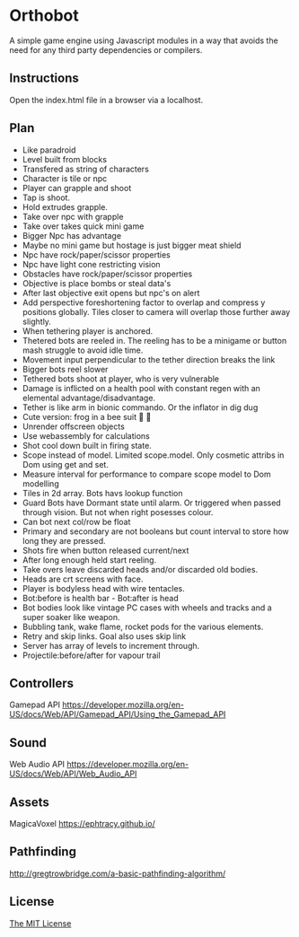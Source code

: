# Orthobot

A simple game engine using Javascript modules in a way that avoids the need for any third party dependencies or compilers.

## Instructions

Open the index.html file in a browser via a localhost.

## Plan

* Like paradroid
* Level built from blocks
* Transfered as string of characters
* Character is tile or npc
* Player can grapple and shoot
* Tap is shoot.
* Hold extrudes grapple.
* Take over npc with grapple
* Take over takes quick mini game
* Bigger Npc has advantage 
* Maybe no mini game but hostage is just bigger meat shield
* Npc have rock/paper/scissor properties
* Npc have light cone restricting vision
* Obstacles have rock/paper/scissor properties
* Objective is place bombs or steal data's
* After last objective exit opens but npc's on alert
* Add perspective foreshortening factor to overlap and compress y positions globally. Tiles closer to camera will overlap those further away slightly.
* When tethering player is anchored.
* Thetered bots are reeled in. The reeling has to be a minigame or button mash struggle to avoid idle time.
* Movement input perpendicular to the tether direction breaks the link
* Bigger bots reel slower 
* Tethered bots shoot at player, who is very vulnerable 
* Damage is inflicted on a health pool with constant regen with an elemental advantage/disadvantage.
* Tether is like arm in bionic commando. Or the inflator in dig dug
* Cute version: frog in a bee suit 🐸 🐝
* Unrender offscreen objects
* Use webassembly for calculations
* Shot cool down built in firing state.
* Scope instead of model. Limited scope.model. Only cosmetic attribs in Dom using get and set.
* Measure interval for performance to compare scope model to Dom 
modelling
* Tiles in 2d array.  Bots havs lookup function
* Guard Bots have Dormant state until alarm. Or triggered when passed through vision. But not when right posesses colour.
* Can bot next col/row be float
* Primary and secondary are not booleans but count interval to store how long they are pressed.
* Shots fire when button released current/next
* After long enough held start reeling. 
* Take overs leave discarded heads and/or discarded old bodies.
* Heads are crt screens with face.
* Player is bodyless head with wire tentacles.
* Bot:before is health bar - Bot:after is head
* Bot bodies look like vintage PC cases with wheels and tracks and a super soaker like weapon. 
* Bubbling tank, wake flame, rocket pods for the various elements.
* Retry and skip links. Goal also uses skip link
* Server has array of levels to increment through.
* Projectile:before/after for vapour trail

## Controllers

Gamepad API
https://developer.mozilla.org/en-US/docs/Web/API/Gamepad_API/Using_the_Gamepad_API

## Sound

Web Audio API
https://developer.mozilla.org/en-US/docs/Web/API/Web_Audio_API

## Assets

MagicaVoxel
https://ephtracy.github.io/

## Pathfinding

http://gregtrowbridge.com/a-basic-pathfinding-algorithm/

## License

[The MIT License](LICENSE)
